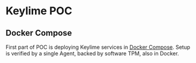 # Keylime POC
<!-- cSpell:ignore keylime -->

## Docker Compose

First part of POC is deploying Keylime services in
[Docker Compose](compose/README.md). Setup is verified by a single Agent, backed
by software TPM, also in Docker.
